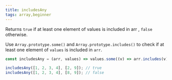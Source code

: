 ```yaml
---
title: includesAny
tags: array,beginner
---
```


Returns `true` if at least one element of values is included in arr , `false` otherwise.

Use `Array.prototype.some()` and `Array.prototype.includes()` to check if at least one element of `values` is included in `arr`.

```js
const includesAny = (arr, values) => values.some((v) => arr.includes(v));
```

```js
includesAny([1, 2, 3, 4], [2, 9]); // true
includesAny([1, 2, 3, 4], [8, 9]); // false
```
